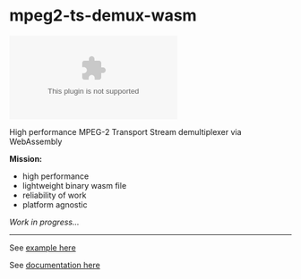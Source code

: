 # mpeg2-ts-demux-wasm

![](https://img.shields.io/github/size/msafronov/mpeg2-ts-demux-wasm/dist/mpeg2-ts-demux.wasm?label=wasm%20binary%20size)

High performance MPEG-2 Transport Stream demultiplexer via WebAssembly

**Mission:**

- high performance
- lightweight binary wasm file
- reliability of work
- platform agnostic

*Work in progress...*

---

See [example here](./example/index.html)

See [documentation here](./docs/index.md)
